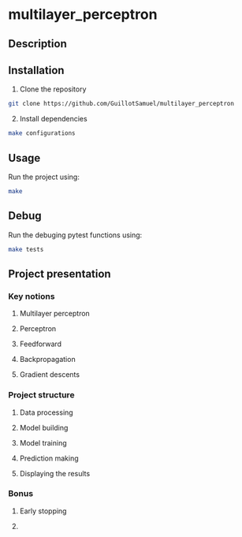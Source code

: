 # multilayer_perceptron

## Description



## Installation

1. Clone the repository
```bash
git clone https://github.com/GuillotSamuel/multilayer_perceptron
```

2. Install dependencies
```bash
make configurations
```

## Usage

Run the project using:
```bash
make
```

## Debug

Run the debuging pytest functions using:
```bash
make tests
```

## Project presentation

### Key notions

1. Multilayer perceptron

2. Perceptron

3. Feedforward

4. Backpropagation

5. Gradient descents

### Project structure

1. Data processing

2. Model building

3. Model training

4. Prediction making

5. Displaying the results

### Bonus

1. Early stopping

2. 